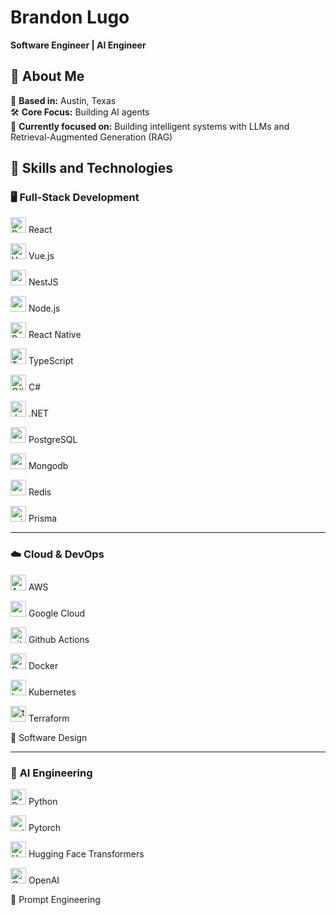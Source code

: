 # Brandon Lugo

**Software Engineer | AI Engineer**

## 🚀 **About Me**

🏡 **Based in:** Austin, Texas<br>
🛠️ **Core Focus:** Building AI agents<br>
🔭 **Currently focused on:** Building intelligent systems with LLMs and Retrieval-Augmented Generation (RAG)

## 🔧 **Skills and Technologies**

### 🖥️ Full-Stack Development

<img src="https://cdn.jsdelivr.net/gh/devicons/devicon/icons/react/react-original.svg" alt="React" width="25"/> React

<img src="https://cdn.jsdelivr.net/gh/devicons/devicon/icons/vuejs/vuejs-original.svg" alt="Vue.js" width="25"/> Vue.js

<img src="https://cdn.jsdelivr.net/gh/devicons/devicon@latest/icons/nestjs/nestjs-original.svg"  width="25" /> NestJS

<img src="https://cdn.jsdelivr.net/gh/devicons/devicon@latest/icons/nodejs/nodejs-original.svg"  width="25" /> Node.js

<img src="https://cdn.jsdelivr.net/gh/devicons/devicon/icons/react/react-original.svg" alt="React Native" width="25"/> React Native

<img src="https://cdn.jsdelivr.net/gh/devicons/devicon/icons/typescript/typescript-original.svg" alt="TypeScript" width="25"/> TypeScript

<img src="https://cdn.jsdelivr.net/gh/devicons/devicon/icons/csharp/csharp-original.svg" alt="C#" width="25"/> C#

<img src="https://cdn.jsdelivr.net/gh/devicons/devicon@latest/icons/dotnetcore/dotnetcore-original.svg"  alt="dot-net" width="25" /> .NET

<img src="https://cdn.jsdelivr.net/gh/devicons/devicon/icons/postgresql/postgresql-original.svg" alt="postgresql" width="25"/> PostgreSQL

<img src="https://cdn.jsdelivr.net/gh/devicons/devicon/icons/mongodb/mongodb-original.svg" alt="mongodb" width="25"/> Mongodb

<img src="https://cdn.jsdelivr.net/gh/devicons/devicon/icons/redis/redis-original.svg" alt="redis" width="25"/> Redis

<img src="https://cdn.jsdelivr.net/gh/devicons/devicon@latest/icons/prisma/prisma-original.svg" alt="prisma" width="25" /> Prisma

---

### ☁️ **Cloud & DevOps**

<img src="https://cdn.jsdelivr.net/gh/devicons/devicon/icons/amazonwebservices/amazonwebservices-plain-wordmark.svg" alt="AWS" width="25"/> AWS

<img src="https://cdn.jsdelivr.net/gh/devicons/devicon/icons/googlecloud/googlecloud-original.svg" alt="googlecloud" width="25"/> Google Cloud

<img src="https://cdn.jsdelivr.net/gh/devicons/devicon@latest/icons/githubactions/githubactions-original.svg" alt="githubactions" width="25" /> Github Actions

<img src="https://cdn.jsdelivr.net/gh/devicons/devicon/icons/docker/docker-plain.svg" alt="Docker" width="25"/> Docker

<img src="https://cdn.jsdelivr.net/gh/devicons/devicon/icons/kubernetes/kubernetes-original.svg" alt="kubernetes" width="25"/> Kubernetes

<img src="https://cdn.jsdelivr.net/gh/devicons/devicon/icons/terraform/terraform-original.svg" alt="terraform" width="25"/> Terraform

🧠 Software Design

          
---

### 🤖 **AI Engineering**

<img src="https://cdn.jsdelivr.net/gh/devicons/devicon/icons/python/python-original.svg" alt="Python" width="25"/> Python

<img src="https://cdn.jsdelivr.net/gh/devicons/devicon@latest/icons/pytorch/pytorch-original.svg"  alt="pytorch" width="25" /> Pytorch

[<img src="https://huggingface.co/front/assets/huggingface_logo.svg" alt="Hugging Face" width="25"/>](https://huggingface.co/transformers/) Hugging Face Transformers

[<img src="https://cdn.jsdelivr.net/gh/simple-icons/simple-icons/icons/openai.svg" alt="OpenAI" width="25"/>](https://openai.com) OpenAI

🧠 Prompt Engineering
